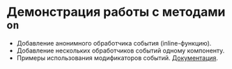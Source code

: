 # Демонстрация работы с методами `on`

- Добавление анонимного обработчика события (inline-функцию).
- Добавление нескольких обработчиков событий одному компоненту.
- Примеры использования модификаторов событий. [Документация](https://ru.svelte.dev/docs#on_element_event).
